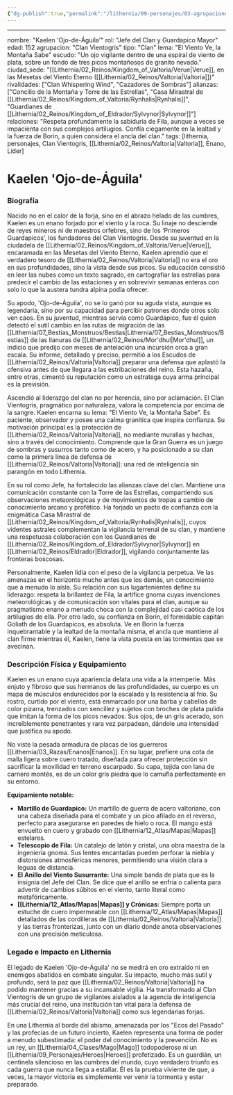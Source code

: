 ```yaml
---
{"dg-publish":true,"permalink":"/lithernia/09-personajes/03-agrupaciones/clan-vientogris/kaelen-ojo-de-aguila/"}
---
```


---

nombre: "Kaelen 'Ojo-de-Águila'"
rol: "Jefe del Clan y Guardapico Mayor"
edad: 152
agrupacion: "Clan Vientogris"
tipo: "Clan"
lema: "El Viento Ve, la Montaña Sabe"
escudo: "Un ojo vigilante dentro de una espiral de viento de plata, sobre un fondo de tres picos montañosos de granito nevado."
ciudad_sede: "[[Lithernia/02_Reinos/Kingdom_of_Valtoria/Verue\|Verue]], en las Mesetas del Viento Eterno ([[Lithernia/02_Reinos/Valtoria\|Valtoria]])"
rivalidades: ["Clan Whispering Wind", "Cazadores de Sombras"]
alianzas: ["Concilio de la Montaña y Torre de las Estrellas", "Casa Mirastral de [[Lithernia/02_Reinos/Kingdom_of_Valtoria/Rynhalis\|Rynhalis]]", "Guardianes de [[Lithernia/02_Reinos/Kingdom_of_Eldrador/Sylvynor\|Sylvynor]]"]
relaciones: "Respeta profundamente la sabiduría de Fila, aunque a veces se impacienta con sus complejos artilugios. Confía ciegamente en la lealtad y la fuerza de Borin, a quien considera el ancla del clan."
tags: [lithernia, personajes, Clan Vientogris, [[Lithernia/02_Reinos/Valtoria\|Valtoria]], Enano, Líder]
# Kaelen 'Ojo-de-Águila'

### Biografía

Nacido no en el calor de la forja, sino en el abrazo helado de las cumbres, Kaelen es un enano forjado por el viento y la roca. Su linaje no desciende de reyes mineros ni de maestros orfebres, sino de los ‘Primeros Guardapicos’, los fundadores del Clan Vientogris. Desde su juventud en la ciudadela de [[Lithernia/02_Reinos/Kingdom_of_Valtoria/Verue\|Verue]], encaramada en las Mesetas del Viento Eterno, Kaelen aprendió que el verdadero tesoro de [[Lithernia/02_Reinos/Valtoria\|Valtoria]] no era el oro en sus profundidades, sino la vista desde sus picos. Su educación consistió en leer las nubes como un texto sagrado, en cartografiar las estrellas para predecir el cambio de las estaciones y en sobrevivir semanas enteras con solo lo que la austera tundra alpina podía ofrecer.

Su apodo, 'Ojo-de-Águila', no se lo ganó por su aguda vista, aunque es legendaria, sino por su capacidad para percibir patrones donde otros solo ven caos. En su juventud, mientras servía como Guardapico, fue él quien detectó el sutil cambio en las rutas de migración de las [[Lithernia/07_Bestias_Monstruos/Bestias\|Lithernia/07_Bestias_Monstruos/Bestias]] de las llanuras de [[Lithernia/02_Reinos/Mor'dhul\|Mor'dhul]], un indicio que predijo con meses de antelación una incursión orca a gran escala. Su informe, detallado y preciso, permitió a los Escudos de [[Lithernia/02_Reinos/Valtoria\|Valtoria]] preparar una defensa que aplastó la ofensiva antes de que llegara a las estribaciones del reino. Esta hazaña, entre otras, cimentó su reputación como un estratega cuya arma principal es la previsión.

Ascendió al liderazgo del clan no por herencia, sino por aclamación. El Clan Vientogris, pragmático por naturaleza, valora la competencia por encima de la sangre. Kaelen encarna su lema: "El Viento Ve, la Montaña Sabe". Es paciente, observador y posee una calma granítica que inspira confianza. Su motivación principal es la protección de [[Lithernia/02_Reinos/Valtoria\|Valtoria]], no mediante murallas y hachas, sino a través del conocimiento. Comprende que la Gran Guerra es un juego de sombras y susurros tanto como de acero, y ha posicionado a su clan como la primera línea de defensa de [[Lithernia/02_Reinos/Valtoria\|Valtoria]]: una red de inteligencia sin parangón en todo Lithernia.

En su rol como Jefe, ha fortalecido las alianzas clave del clan. Mantiene una comunicación constante con la Torre de las Estrellas, compartiendo sus observaciones meteorológicas y de movimientos de tropas a cambio de conocimiento arcano y profético. Ha forjado un pacto de confianza con la enigmática Casa Mirastral de [[Lithernia/02_Reinos/Kingdom_of_Valtoria/Rynhalis\|Rynhalis]], cuyos videntes astrales complementan la vigilancia terrenal de su clan, y mantiene una respetuosa colaboración con los Guardianes de [[Lithernia/02_Reinos/Kingdom_of_Eldrador/Sylvynor\|Sylvynor]] en [[Lithernia/02_Reinos/Eldrador\|Eldrador]], vigilando conjuntamente las fronteras boscosas.

Personalmente, Kaelen lidia con el peso de la vigilancia perpetua. Ve las amenazas en el horizonte mucho antes que los demás, un conocimiento que a menudo lo aísla. Su relación con sus lugartenientes define su liderazgo: respeta la brillantez de Fila, la artífice gnoma cuyas invenciones meteorológicas y de comunicación son vitales para el clan, aunque su pragmatismo enano a menudo choca con la complejidad casi caótica de los artilugios de ella. Por otro lado, su confianza en Borin, el formidable capitán Goliath de los Guardapicos, es absoluta. Ve en Borin la fuerza inquebrantable y la lealtad de la montaña misma, el ancla que mantiene al clan firme mientras él, Kaelen, tiene la vista puesta en las tormentas que se avecinan.

### Descripción Física y Equipamiento

Kaelen es un enano cuya apariencia delata una vida a la intemperie. Más enjuto y fibroso que sus hermanos de las profundidades, su cuerpo es un mapa de músculos endurecidos por la escalada y la resistencia al frío. Su rostro, curtido por el viento, está enmarcado por una barba y cabellos de color pizarra, trenzados con sencillez y sujetos con broches de plata pulida que imitan la forma de los picos nevados. Sus ojos, de un gris acerado, son increíblemente penetrantes y rara vez parpadean, dándole una intensidad que justifica su apodo.

No viste la pesada armadura de placas de los guerreros [[Lithernia/03_Razas/Enanos\|Enanos]]. En su lugar, prefiere una cota de malla ligera sobre cuero tratado, diseñada para ofrecer protección sin sacrificar la movilidad en terreno escarpado. Su capa, tejida con lana de carnero montés, es de un color gris piedra que lo camufla perfectamente en su entorno.

**Equipamiento notable:**
*   **Martillo de Guardapico:** Un martillo de guerra de acero valtoriano, con una cabeza diseñada para el combate y un pico afilado en el reverso, perfecto para asegurarse en paredes de hielo o roca. El mango está envuelto en cuero y grabado con [[Lithernia/12_Atlas/Mapas\|Mapas]] estelares.
*   **Telescopio de Fila:** Un catalejo de latón y cristal, una obra maestra de la ingeniería gnoma. Sus lentes encantadas pueden perforar la niebla y distorsiones atmosféricas menores, permitiendo una visión clara a leguas de distancia.
*   **El Anillo del Viento Susurrante:** Una simple banda de plata que es la insignia del Jefe del Clan. Se dice que el anillo se enfría o calienta para advertir de cambios súbitos en el viento, tanto literal como metafóricamente.
*   **[[Lithernia/12_Atlas/Mapas\|Mapas]] y Crónicas:** Siempre porta un estuche de cuero impermeable con [[Lithernia/12_Atlas/Mapas\|Mapas]] detallados de las cordilleras de [[Lithernia/02_Reinos/Valtoria\|Valtoria]] y las tierras fronterizas, junto con un diario donde anota observaciones con una precisión meticulosa.

### Legado e Impacto en Lithernia

El legado de Kaelen 'Ojo-de-Águila' no se medirá en oro extraído ni en enemigos abatidos en combate singular. Su impacto, mucho más sutil y profundo, será la paz que [[Lithernia/02_Reinos/Valtoria\|Valtoria]] ha podido mantener gracias a su incansable vigilia. Ha transformado al Clan Vientogris de un grupo de vigilantes aislados a la agencia de inteligencia más crucial del reino, una institución tan vital para la defensa de [[Lithernia/02_Reinos/Valtoria\|Valtoria]] como sus legendarias forjas.

En una Lithernia al borde del abismo, amenazada por los "Ecos del Pasado" y las profecías de un futuro incierto, Kaelen representa una forma de poder a menudo subestimada: el poder del conocimiento y la prevención. No es un rey, un [[Lithernia/04_Clases/Mago\|Mago]] todopoderoso ni un [[Lithernia/09_Personajes/Heroes\|Heroes]] profetizado. Es un guardián, un centinela silencioso en las cumbres del mundo, cuyo verdadero triunfo es cada guerra que nunca llega a estallar. Él es la prueba viviente de que, a veces, la mayor victoria es simplemente ver venir la tormenta y estar preparado.
